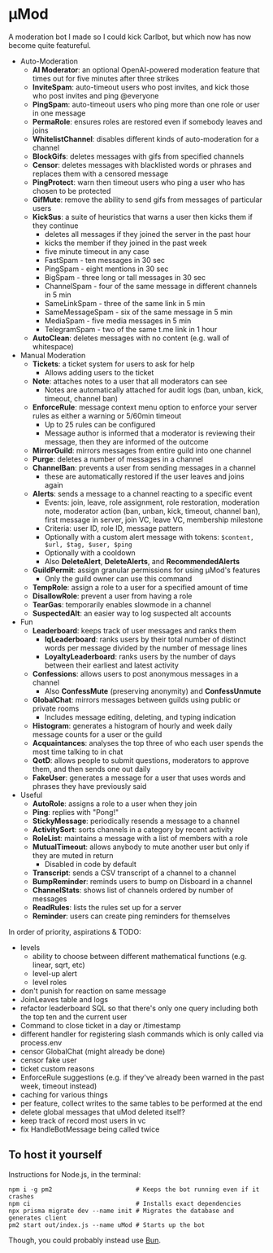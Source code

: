 # μMod

A moderation bot I made so I could kick Carlbot, but which now has now become quite featureful.

- Auto-Moderation
  - **AI Moderator**: an optional OpenAI-powered moderation feature that times out for five minutes after three strikes
  - **InviteSpam**: auto-timeout users who post invites, and kick those who post invites and ping @everyone
  - **PingSpam**: auto-timeout users who ping more than one role or user in one message
  - **PermaRole**: ensures roles are restored even if somebody leaves and joins
  - **WhitelistChannel**: disables different kinds of auto-moderation for a channel
  - **BlockGifs**: deletes messages with gifs from specified channels
  - **Censor**: deletes messages with blacklisted words or phrases and replaces them with a censored message
  - **PingProtect**: warn then timeout users who ping a user who has chosen to be protected
  - **GifMute**: remove the ability to send gifs from messages of particular users
  - **KickSus**: a suite of heuristics that warns a user then kicks them if they continue
    - deletes all messages if they joined the server in the past hour
    - kicks the member if they joined in the past week
    - five minute timeout in any case
    - FastSpam - ten messages in 30 sec
    - PingSpam - eight mentions in 30 sec
    - BigSpam - three long or tall messages in 30 sec
    - ChannelSpam - four of the same message in different channels in 5 min
    - SameLinkSpam - three of the same link in 5 min
    - SameMessageSpam - six of the same message in 5 min
    - MediaSpam - five media messages in 5 min
    - TelegramSpam - two of the same t.me link in 1 hour
  - **AutoClean**: deletes messages with no content (e.g. wall of whitespace)
- Manual Moderation
  - **Tickets**: a ticket system for users to ask for help
    - Allows adding users to the ticket
  - **Note**: attaches notes to a user that all moderators can see
    - Notes are automatically attached for audit logs (ban, unban, kick, timeout, channel ban)
  - **EnforceRule**: message context menu option to enforce your server rules as either a warning or 5/60min timeout
    - Up to 25 rules can be configured
    - Message author is informed that a moderator is reviewing their message, then they are informed of the outcome
  - **MirrorGuild**: mirrors messages from entire guild into one channel
  - **Purge**: deletes a number of messages in a channel
  - **ChannelBan**: prevents a user from sending messages in a channel
    - these are automatically restored if the user leaves and joins again
  - **Alerts**: sends a message to a channel reacting to a specific event
    - Events: join, leave, role assignment, role restoration, moderation note, moderator action (ban, unban, kick, timeout, channel ban), first message in server, join VC, leave VC, membership milestone
    - Criteria: user ID, role ID, message pattern
    - Optionally with a custom alert message with tokens: `$content, $url, $tag, $user, $ping`
    - Optionally with a cooldown
    - Also **DeleteAlert**, **DeleteAlerts**, and **RecommendedAlerts**
  - **GuildPermit**: assign granular permissions for using μMod's features
    - Only the guild owner can use this command
  - **TempRole**: assign a role to a user for a specified amount of time
  - **DisallowRole**: prevent a user from having a role
  - **TearGas**: temporarily enables slowmode in a channel
  - **SuspectedAlt**: an easier way to log suspected alt accounts
- Fun
  - **Leaderboard**: keeps track of user messages and ranks them
    - **IqLeaderboard**: ranks users by their total number of distinct words per message divided by the number of message lines
    - **LoyaltyLeaderboard**: ranks users by the number of days between their earliest and latest activity
  - **Confessions**: allows users to post anonymous messages in a channel
    - Also **ConfessMute** (preserving anonymity) and **ConfessUnmute**
  - **GlobalChat**: mirrors messages between guilds using public or private rooms
    - Includes message editing, deleting, and typing indication
  - **Histogram**: generates a histogram of hourly and week daily message counts for a user or the guild
  - **Acquaintances**: analyses the top three of who each user spends the most time talking to in chat
  - **QotD**: allows people to submit questions, moderators to approve them, and then sends one out daily
  - **FakeUser**: generates a message for a user that uses words and phrases they have previously said
- Useful
  - **AutoRole**: assigns a role to a user when they join
  - **Ping**: replies with "Pong!"
  - **StickyMessage**: periodically resends a message to a channel
  - **ActivitySort**: sorts channels in a category by recent activity
  - **RoleList**: maintains a message with a list of members with a role
  - **MutualTimeout**: allows anybody to mute another user but only if they are muted in return
    - Disabled in code by default
  - **Transcript**: sends a CSV transcript of a channel to a channel
  - **BumpReminder**: reminds users to bump on Disboard in a channel
  - **ChannelStats**: shows list of channels ordered by number of messages
  - **ReadRules**: lists the rules set up for a server
  - **Reminder**: users can create ping reminders for themselves

In order of priority, aspirations & TODO:

- levels
  - ability to choose between different mathematical functions (e.g. linear, sqrt, etc)
  - level-up alert
  - level roles
- don't punish for reaction on same message
- JoinLeaves table and logs
- refactor leaderboard SQL so that there's only one query including both the top ten and the current user
- Command to close ticket in a day or /timestamp
- different handler for registering slash commands which is only called via process.env
- censor GlobalChat (might already be done)
- censor fake user
- ticket custom reasons
- EnforceRule suggestions (e.g. if they've already been warned in the past week, timeout instead)
- caching for various things
- per feature, collect writes to the same tables to be performed at the end
- delete global messages that uMod deleted itself?
- keep track of record most users in vc
- fix HandleBotMessage being called twice

## To host it yourself

Instructions for Node.js, in the terminal:

```
npm i -g pm2                       # Keeps the bot running even if it crashes
npm ci                             # Installs exact dependencies
npx prisma migrate dev --name init # Migrates the database and generates client
pm2 start out/index.js --name uMod # Starts up the bot
```

Though, you could probably instead use [Bun](https://bun.sh/).
